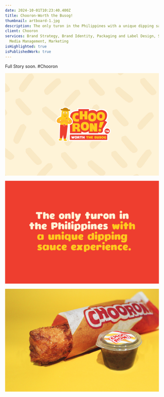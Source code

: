 ```yaml
---
date: 2024-10-01T10:23:40.400Z
title: Chooron-Worth the Busog!
thumbnail: artboard-1.jpg
description: The only turon in the Philippines with a unique dipping sauce experience.
client: Chooron
services: Brand Strategy, Brand Identity, Packaging and Label Design, Social
  Media Management, Marketing
isHighlighted: true
isPublishedWork: true
---
```

Full Story soon. #Chooron



![Chooron](artboard-3.jpg "Turon ")

![Chooron](artboard-4.jpg "Turon ")

![](turon-with-sauce.jpg)